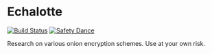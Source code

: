 # Echalotte

[![Build Status](https://travis-ci.org/t-bast/echalotte.svg?branch=master)](https://travis-ci.org/t-bast/echalotte)
[![Safety Dance](https://img.shields.io/badge/unsafe-forbidden-success.svg)](https://github.com/rust-secure-code/safety-dance/)

Research on various onion encryption schemes.
Use at your own risk.

